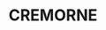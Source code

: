 ---
lastmod: '2025-04-06T06:05:20+00:00'
latitude: -33.828949
layout: suburb
longitude: 151.223094
postcode: '2090'
state: NSW
title: CREMORNE
url: /nsw/cremorne/
---